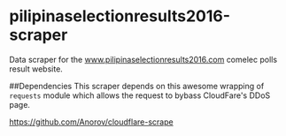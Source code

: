 # pilipinaselectionresults2016-scraper
Data scraper for the www.pilipinaselectionresults2016.com comelec polls result website.

##Dependencies
This scraper depends on this awesome wrapping of `requests` module which allows the request to bybass CloudFare's DDoS page.

https://github.com/Anorov/cloudflare-scrape
